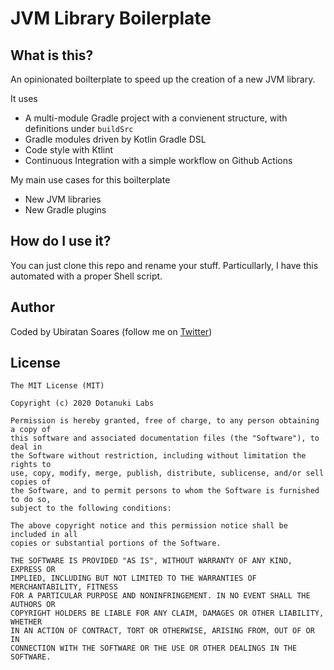 # JVM Library Boilerplate

## What is this?

An opinionated boilterplate to speed up the creation of a new JVM library.

It uses

- A multi-module Gradle project with a convienent structure, with definitions under `buildSrc`
- Gradle modules driven by Kotlin Gradle DSL
- Code style with Ktlint
- Continuous Integration with a simple workflow on Github Actions

My main use cases for this boilterplate

- New JVM libraries
- New Gradle plugins

## How do I use it?

You can just clone this repo and rename your stuff. Particullarly, I have this automated with a proper Shell script.

## Author

Coded by Ubiratan Soares (follow me on [Twitter](https://twitter.com/ubiratanfsoares))

## License

```
The MIT License (MIT)

Copyright (c) 2020 Dotanuki Labs

Permission is hereby granted, free of charge, to any person obtaining a copy of
this software and associated documentation files (the "Software"), to deal in
the Software without restriction, including without limitation the rights to
use, copy, modify, merge, publish, distribute, sublicense, and/or sell copies of
the Software, and to permit persons to whom the Software is furnished to do so,
subject to the following conditions:

The above copyright notice and this permission notice shall be included in all
copies or substantial portions of the Software.

THE SOFTWARE IS PROVIDED "AS IS", WITHOUT WARRANTY OF ANY KIND, EXPRESS OR
IMPLIED, INCLUDING BUT NOT LIMITED TO THE WARRANTIES OF MERCHANTABILITY, FITNESS
FOR A PARTICULAR PURPOSE AND NONINFRINGEMENT. IN NO EVENT SHALL THE AUTHORS OR
COPYRIGHT HOLDERS BE LIABLE FOR ANY CLAIM, DAMAGES OR OTHER LIABILITY, WHETHER
IN AN ACTION OF CONTRACT, TORT OR OTHERWISE, ARISING FROM, OUT OF OR IN
CONNECTION WITH THE SOFTWARE OR THE USE OR OTHER DEALINGS IN THE SOFTWARE.
```